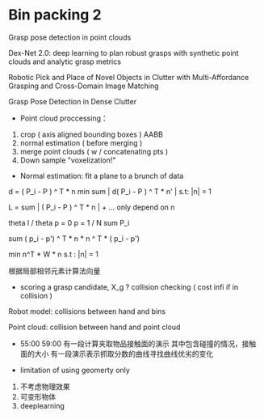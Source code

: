 # Bin packing 2
Grasp pose detection in point clouds

Dex-Net 2.0: deep learning to plan robust grasps with synthetic point clouds and analytic grasp metrics

Robotic Pick and Place of Novel Objects in Clutter with Multi-Affordance Grasping and Cross-Domain Image Matching

Grasp Pose Detection in Dense Clutter

- Point cloud proccessing：
1. crop ( axis aligned bounding boxes ) AABB
2. normal estimation ( before merging )
3. merge point clouds ( w / concatenating pts )
4. Down sample "voxelization!"

- Normal estimation: 
fit a plane to a brunch of data 

d = ( P_i - P ) ^ T * n
min sum | d( P_i - P ) ^ T * n' | s.t: |n| = 1

L = sum | ( P_i - P ) ^ T * n | + ...
only depend on n

theta l / theta p = 0 
p = 1 / N sum P_i

sum ( p_i - p') ^ T * n * n ^ T * ( p_i - p') 

min n^T * W * n  s.t : |n| = 1

根据局部相邻元素计算法向量

- scoring a grasp candidate, X_g ?
collision checking ( cost infi if in collision ) 

Robot model: collisions between hand and bins

Point cloud: collision between hand and point cloud

- 55:00 59:00 有一段计算夹取物品接触面的演示
其中包含碰撞的情况，接触面的大小
有一段演示表示抓取分数的曲线寻找曲线优劣的变化

- limitation of using geomerty only
1. 不考虑物理效果
2. 可变形物体
3. deeplearning